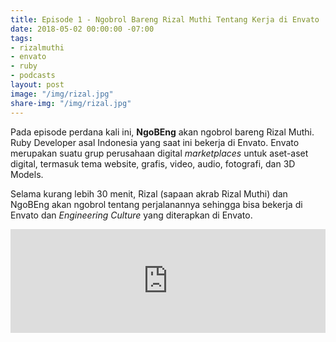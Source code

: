 ```yaml
---
title: Episode 1 - Ngobrol Bareng Rizal Muthi Tentang Kerja di Envato
date: 2018-05-02 00:00:00 -07:00
tags:
- rizalmuthi
- envato
- ruby
- podcasts
layout: post
image: "/img/rizal.jpg"
share-img: "/img/rizal.jpg"
---
```


Pada episode perdana kali ini, **NgoBEng** akan ngobrol bareng Rizal Muthi. Ruby Developer asal Indonesia yang saat ini bekerja di Envato. Envato merupakan suatu grup perusahaan digital *marketplaces* untuk aset-aset digital, termasuk tema website, grafis, video, audio, fotografi, dan 3D Models.

Selama kurang lebih 30 menit, Rizal (sapaan akrab Rizal Muthi) dan NgoBEng akan ngobrol tentang perjalanannya sehingga bisa bekerja di Envato dan *Engineering Culture* yang diterapkan di Envato.

<iframe width="100%" height="166" scrolling="no" frameborder="no" allow="autoplay" src="https://w.soundcloud.com/player/?url=https%3A//api.soundcloud.com/tracks/437732796&color=%23ff5500&auto_play=false&hide_related=false&show_comments=true&show_user=true&show_reposts=false&show_teaser=true"></iframe>
